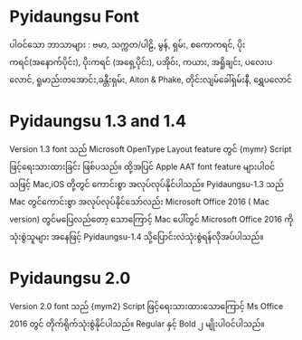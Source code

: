 # Pyidaungsu Font
ပါဝင်​သော ဘာသာ​များ : ဗမာ, သက္က​တ/ပါဠိ, မွန်, ရှမ်း, စ​ကော​ကရင်, ပိုး​ကရင်(အနောက်​ပိုင်း), ပိုး​ကရင် (အရှေ့​ပိုင်း), ပ​အိုဝ်း, ကယား, အရှို​ချင်း, ပ​လေး​ပ​လောင်, ရူ​မာည်း​တ​အောင်း,ခန္တီး​ရှမ်း, Aiton & Phake, တိုင်း​လျမ်ခေါ်​ရှမ်း​နီ, ရွှေ​ပ​လောင်
# Pyidaungsu 1.3 and 1.4
Version 1.3 font သည်  Microsoft OpenType Layout feature တွင် {mymr} Script ဖြင့်ရေးသားထားခြင်း ဖြစ်ပသည်။ ထို့အပြင် Apple AAT font feature များပါဝင်သဖြင့် Mac,iOS တို့တွင် ကောင်းစွာ အလုပ်လုပ်နိုင်ပါသည်။
Pyidaungsu-1.3 သည် Mac တွင်ကောင်းစွာ အလုပ်လုပ်နိုင်သော်လည်း Microsoft Office 2016 ( Mac version) တွင်မပြေလည်တော့ သောကြောင့် Mac ပေါ်တွင် Microsoft Office 2016  ကိုသုံးစွဲသူများ အနေဖြင့်  Pyidaungsu-1.4 သို့ပြောင်းလဲသုံးစွဲရန်လိုအပ်ပါသည်။
# Pyidaungsu 2.0
Version 2.0 font သည်  {mym2} Script ဖြင့်ရေးသားထားသောကြောင့် Ms Office 2016 တွင် တိုက်ရိုက်သုံးစွဲနိုင်ပါသည်။ Regular နှင့် Bold ၂ မျိုးပါဝင်ပါသည်။
